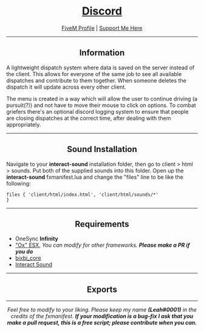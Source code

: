 <h1 align='center'><a href='https://discord.gg/sBfSsEjgMT'>Discord</a></h1>
<p align='center'><a href='https://forum.cfx.re/u/Leah_UK/summary'>FiveM Profile</a> | <a href='https://ko-fi.com/bixbi'>Support Me Here</a><br></p>

---

<h2 align='center'>Information</h2>

A lightweight dispatch system where data is saved on the server instead of the client. This allows for everyone of the same job to see all available dispatches and contribute to them together. When someone deletes the dispatch it will update across every other client.

The menu is created in a way which will allow the user to continue driving (a pursuit(?)) and not have to move their mouse to click on options. To combat griefers there's an optional discord logging system to ensure that people are closing dispatches at the correct time, after dealing with them appropriately. 

---

<h2 align='center'>Sound Installation</h2>

Navigate to your <b>interact-sound</b> installation folder, then go to client > html > sounds. Put both of the supplied sounds into this folder. Open up the <b>interact-sound</b> fxmanifest.lua and change the "files" line to be like the following:

<code>files {
    'client/html/index.html',
    'client/html/sounds/*'
}</code>

---

<h2 align='center'>Requirements</h2>

- OneSync <b>Infinity</b>
- <a href='https://github.com/overextended/es_extended'>"Ox" ESX</a>,<i> You can modify for other frameworks. <b>Please make a PR if you do</b></i>
- <a href='https://github.com/Leah-UK/bixbi_core'>bixbi_core</a>
- <a href='https://github.com/plunkettscott/interact-sound'>Interact Sound</a>

---

<h2 align='center'>Exports</h2>



---

<p align='center'><i>Feel free to modify to your liking. Please keep my name <b>(Leah#0001)</b> in the credits of the fxmanifest. <b>If your modification is a bug-fix I ask that you make a pull request, this is a free script; please contribute when you can.</b></i></p>
